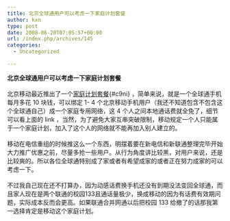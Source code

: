 ```yaml
---
title: 北京全球通用户可以考虑一下家庭计划套餐
author: kxn
type: post
date: 2008-06-20T07:05:57+00:00
url: /index.php/archives/145
categories:
  - Uncategorized

---
```

<b id="frwn">北京全球通用户可以考虑一下家庭计划套餐</b><br id="frwn0" /><br id="frwn1" />北京移动最近推出了一个[家庭计划套餐][1]{#c9ni} ，简单来说，就是一个全球通手机每月多花 10 块钱，可以绑定 1- 4 个北京移动手机用户（我还不知道包含不包含这个全球通自己）成一个家庭专用网络，这 4 个人之间本地通话费就全免了，细节可以看上面的 link ，当然，为了避免大家互串突破限制，移动规定一个人只能属于一个家庭计划，加入了这个人的网络就不能再加入别人建立的。<br id="xfq:" /><br id="xfq:0" />移动在电信重组的时候推这么一个东西，明摆着要在新电信和新联通整理完毕开始大力推广优惠之前，尽量多抢一些用户。从行为角度讲比较黑，对用户来说，还是比较爽的。所以各位全球通特别成了家或者有希望成家的或者正在努力成家的可以考虑一下。<br id="pvf-" /><br id="pvf-0" />不过我自己现在还不打算办，因为动感话费换手机还没有到期没法变回全球通，而且家人现在是两个联通的校园133且通话量极少，换成移动的因为有话费有效期问题，实际成本反而会更高。如果联通合并网通以后把校园 133 给撤了的话那我第一选择肯定是移动这个家庭计划。<br id="r2e7" /><br id="frwn2" /><br id="m000" />

 [1]: http://ihome.bj.chinamobile.com/index/jtjhtc.html "家庭计划套餐"